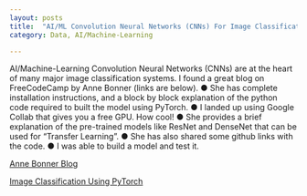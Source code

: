 ```yaml
---
layout: posts
title:  "AI/ML Convolution Neural Networks (CNNs) For Image Classification"
category: Data, AI/Machine-Learning

---
```


AI/Machine-Learning Convolution Neural Networks (CNNs) are at the heart of many major image classification systems. I found a great blog on FreeCodeCamp by Anne Bonner (links are below). 
●	She has complete installation instructions, and a block by block explanation of the python code required to built the model using PyTorch. 
●	I landed up using Google Collab that gives you a free GPU. How cool! 
●	She provides a brief explanation of the pre-trained models like ResNet and DenseNet that can be used for “Transfer Learning”. 
●	She has also shared some github links with the code. 
●	I was able to build a model and test it. 


[Anne Bonner Blog](https://www.freecodecamp.org/news/how-to-build-the-best-image-classifier-3c72010b3d55/)

[Image Classification Using PyTorch](https://www.youtube.com/watch?v=zFA8Cm13Xmk)
